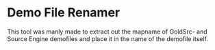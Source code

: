 # Demo File Renamer
This tool was manly made to extract out the mapname of GoldSrc- and Source Engine demofiles and place it in the name of the demofile itself.


